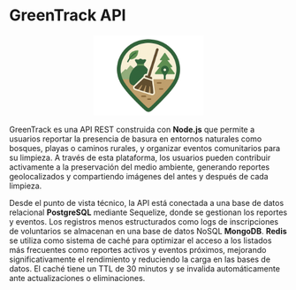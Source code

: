 # GreenTrack API

<p align="center">
  <img src="./assets/logo_no_msg.png" width="200" alt="Green Track API Logo" />
</p>

GreenTrack es una API REST construida con **Node.js** que permite a usuarios reportar la presencia de basura en entornos naturales como bosques, playas o caminos rurales, y organizar eventos comunitarios para su limpieza. A través de esta plataforma, los usuarios pueden contribuir activamente a la preservación del medio ambiente, generando reportes geolocalizados y compartiendo imágenes del antes y después de cada limpieza.

Desde el punto de vista técnico, la API está conectada a una base de datos relacional **PostgreSQL** mediante Sequelize, donde se gestionan los reportes y eventos. Los registros menos estructurados como logs de inscripciones de voluntarios se almacenan en una base de datos NoSQL **MongoDB**. **Redis** se utiliza como sistema de caché para optimizar el acceso a los listados más frecuentes como reportes activos y eventos próximos, mejorando significativamente el rendimiento y reduciendo la carga en las bases de datos. El caché tiene un TTL de 30 minutos y se invalida automáticamente ante actualizaciones o eliminaciones.
